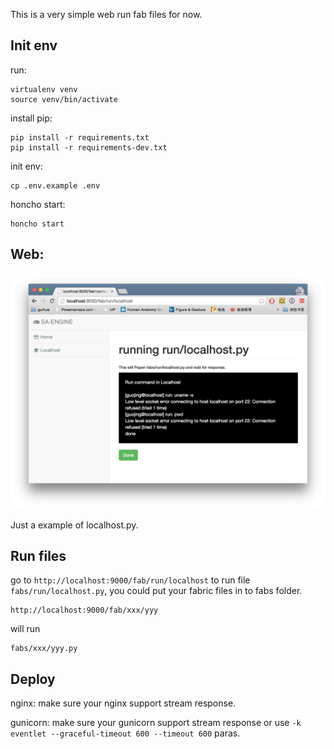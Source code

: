This is a very simple web run fab files for now.

Init env
----

run:

    virtualenv venv
    source venv/bin/activate

install pip:

    pip install -r requirements.txt
    pip install -r requirements-dev.txt

init env:

    cp .env.example .env

honcho start:

    honcho start


Web:
----

![example](example.png)

Just a example of localhost.py.


Run files
----

go to `http://localhost:9000/fab/run/localhost` to run file `fabs/run/localhost.py`, you could put your fabric files in to fabs folder.

    http://localhost:9000/fab/xxx/yyy

will run

    fabs/xxx/yyy.py

Deploy
----

nginx: make sure your nginx support stream response.

gunicorn: make sure your gunicorn support stream response or use `-k eventlet --graceful-timeout 600 --timeout 600` paras.
